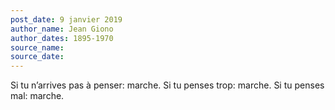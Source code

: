 ```yaml
---
post_date: 9 janvier 2019
author_name: Jean Giono
author_dates: 1895-1970
source_name:
source_date:
---
```


Si tu n’arrives pas à penser: marche. Si tu penses trop: marche. Si tu penses mal: marche.

